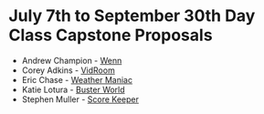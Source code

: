 # July 7th to September 30th Day Class Capstone Proposals

* Andrew Champion - [Wenn](https://github.com/champs794/wenn/blob/master/proposal.md)
* Corey Adkins - [VidRoom](https://github.com/coreyadkins/vidroom/blob/master/proposal.md)
* Eric Chase - [Weather Maniac](https://github.com/echase6/weather_maniac)
* Katie Lotura - [Buster World](https://github.com/Kaylotura/buster-world/blob/master/proposal.md)
* Stephen Muller - [Score Keeper](https://github.com/stephenmuller/trap_shooting/blob/master/MVP.md)
